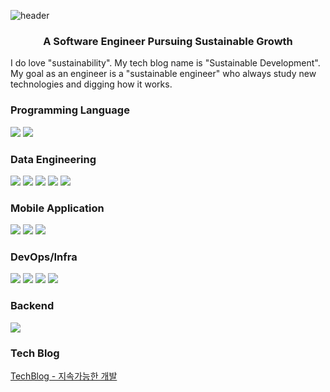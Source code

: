 ![header](https://capsule-render.vercel.app/api?type=waving&color=auto&height=300&section=header&text=Minji%Woo&fontSize=30)

<h3 align="center"> A Software Engineer Pursuing Sustainable Growth </h3>
I do love "sustainability". My tech blog name is "Sustainable Development". My goal as an engineer is a "sustainable engineer" who always study new technologies and digging how it works.

<div>

### Programming Language 
<a target="_blank"><img src="https://img.shields.io/badge/Python-3776AB?style=flat-square&logo=appveyor&logo=linux&logoColor=000000"/></a> 
<a target="_blank"><img src="https://img.shields.io/badge/C++-3776AB?style=flat-square&logo=appveyor&logo=linux&logoColor=000000"/></a> 

### Data Engineering 
<a target="_blank"><img src="https://img.shields.io/badge/Databricks-FCC624?style=flat-square&logo=appveyor&logo=linux&logoColor=000000"/></a> 
<a target="_blank"><img src="https://img.shields.io/badge/Python-3776AB?style=flat-square&logo=appveyor&logo=linux&logoColor=000000"/></a> 
<a target="_blank"><img src="https://img.shields.io/badge/MySQL-3776AB?style=flat-square&logo=appveyor&logo=linux&logoColor=000000"/></a> 
<a target="_blank"><img src="https://img.shields.io/badge/Spark-3776AB?style=flat-square&logo=appveyor&logo=linux&logoColor=000000"/></a> 
<a target="_blank"><img src="https://img.shields.io/badge/ElasticSearch-3776AB?style=flat-square&logo=appveyor&logo=linux&logoColor=000000"/></a> 

### Mobile Application 
<a target="_blank"><img src="https://img.shields.io/badge/Swift-F05138?style=flat-square&logo=appveyor&logo=linux&logoColor=000000"/></a> 
<a target="_blank"><img src="https://img.shields.io/badge/Objective C-F05138?style=flat-square&logo=appveyor&logo=linux&logoColor=000000"/></a> 
<a target="_blank"><img src="https://img.shields.io/badge/C++-F05138?style=flat-square&logo=appveyor&logo=linux&logoColor=000000"/></a> 
  </div>

### DevOps/Infra
<a target="_blank"><img src="https://img.shields.io/badge/Linux-FCC624?style=flat-square&logo=appveyor&logo=linux&logoColor=000000"/></a> 
<a target="_blank"><img src="https://img.shields.io/badge/Docker-3776AB?style=flat-square&logo=appveyor&logo=linux&logoColor=000000"/></a> 
<a target="_blank"><img src="https://img.shields.io/badge/Kubernetes-FCC624?style=flat-square&logo=appveyor&logo=linux&logoColor=000000"/></a> 
<a target="_blank"><img src="https://img.shields.io/badge/AWS-FCC624?style=flat-square&logo=appveyor&logo=linux&logoColor=000000"/></a> 

### Backend
<a target="_blank"><img src="https://img.shields.io/badge/Django-3776AB?style=flat-square&logo=appveyor&logo=linux&logoColor=000000"/></a> 


### Tech Blog
[TechBlog - 지속가능한 개발](https://sinclairstudio.tistory.com/)
